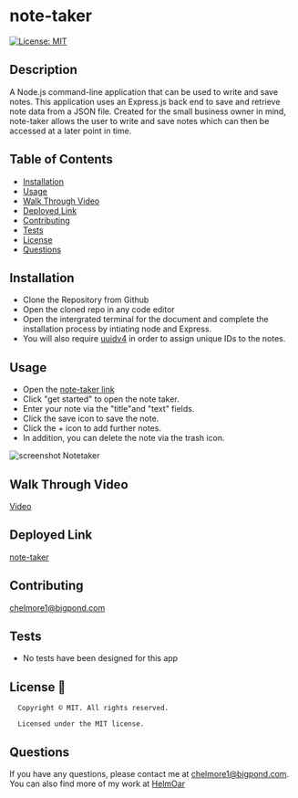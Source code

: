# note-taker
  [![License: MIT](https://img.shields.io/badge/License-MIT-yellow.svg)](https://opensource.org/licenses/MIT)


## Description
A Node.js command-line application that can be used to write and save notes. This application uses an Express.js back end to save and retrieve note data from a JSON file. 
Created for the small business owner in mind, note-taker allows the user to write and save notes which can then be accessed at a later point in time.


## Table of Contents
- [Installation](#installation)
- [Usage](#usage)
- [Walk Through Video](#walkThrough)
- [Deployed Link](#deployedLink)
- [Contributing](#contributing)
- [Tests](#tests)
- [License](#license)
- [Questions](#questions)

## Installation
- Clone the Repository from Github
- Open the cloned repo in any code editor
- Open the intergrated terminal for the document and complete the installation process by intiating node and Express.
- You will also require [uuidv4](https://www.npmjs.com/package/uuidv4) in order to assign unique IDs to the notes.

## Usage
- Open the [note-taker link](https://note-taker-cah.herokuapp.com/)
- Click "get started" to open the note taker.
- Enter your note via the "title"and "text" fields.
- Click the save icon to save the note.
- Click the + icon to add further notes.
- In addition, you can delete the note via the trash icon.

![screenshot Notetaker](https://user-images.githubusercontent.com/122151785/235274164-298467e0-fa3a-4cba-b8ac-8075b2a34cd3.png)


## Walk Through Video

[Video](https://user-images.githubusercontent.com/122151785/235273571-19943b88-9534-47a7-ad6b-fb226b9b58bc.mp4)

## Deployed Link

[note-taker](https://note-taker-cah.herokuapp.com/)

## Contributing
chelmore1@bigpond.com

## Tests
- No tests have been designed for this app

## License 📛
      Copyright © MIT. All rights reserved. 
      
      Licensed under the MIT license.

## Questions
If you have any questions, please contact me at chelmore1@bigpond.com.
You can also find more of my work at [HelmOar](https://github.com/HelmOar/)

